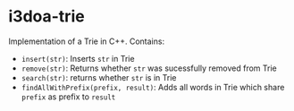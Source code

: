 # i3doa-trie
Implementation of a Trie in C++. Contains:
- <code>insert(str)</code>: Inserts <code>str</code> in Trie
- <code>remove(str)</code>: Returns whether <code>str</code> was sucessfully removed from Trie
- <code>search(str)</code>: returns whether <code>str</code> is in Trie
- <code>findAllWithPrefix(prefix, result)</code>: Adds all words in Trie which share <code>prefix</code> as prefix to <code>result</code>
